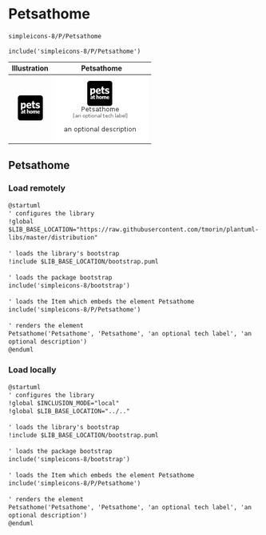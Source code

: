 # Petsathome


```text
simpleicons-8/P/Petsathome
```

```text
include('simpleicons-8/P/Petsathome')
```



| Illustration | Petsathome |
| :---: | :---: |
| ![illustration for Illustration](../../simpleicons-8/P/Petsathome.png) | ![illustration for Petsathome](../../simpleicons-8/P/Petsathome.Local.png) |




## Petsathome

### Load remotely
```plantuml
@startuml
' configures the library
!global $LIB_BASE_LOCATION="https://raw.githubusercontent.com/tmorin/plantuml-libs/master/distribution"

' loads the library's bootstrap
!include $LIB_BASE_LOCATION/bootstrap.puml

' loads the package bootstrap
include('simpleicons-8/bootstrap')

' loads the Item which embeds the element Petsathome
include('simpleicons-8/P/Petsathome')

' renders the element
Petsathome('Petsathome', 'Petsathome', 'an optional tech label', 'an optional description')
@enduml
```

### Load locally
```plantuml
@startuml
' configures the library
!global $INCLUSION_MODE="local"
!global $LIB_BASE_LOCATION="../.."

' loads the library's bootstrap
!include $LIB_BASE_LOCATION/bootstrap.puml

' loads the package bootstrap
include('simpleicons-8/bootstrap')

' loads the Item which embeds the element Petsathome
include('simpleicons-8/P/Petsathome')

' renders the element
Petsathome('Petsathome', 'Petsathome', 'an optional tech label', 'an optional description')
@enduml
```

